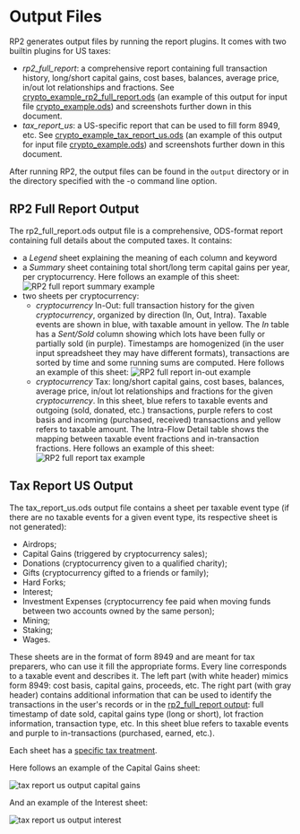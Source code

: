 <!--- Copyright 2021 eprbell --->

<!--- Licensed under the Apache License, Version 2.0 (the "License"); --->
<!--- you may not use this file except in compliance with the License. --->
<!--- You may obtain a copy of the License at --->

<!---     http://www.apache.org/licenses/LICENSE-2.0 --->

<!--- Unless required by applicable law or agreed to in writing, software --->
<!--- distributed under the License is distributed on an "AS IS" BASIS, --->
<!--- WITHOUT WARRANTIES OR CONDITIONS OF ANY KIND, either express or implied. --->
<!--- See the License for the specific language governing permissions and --->
<!--- limitations under the License. --->

# Output Files
RP2 generates output files by running the report plugins. It comes with two builtin plugins for US taxes:
* *rp2_full_report*: a comprehensive report containing full transaction history, long/short capital gains, cost bases, balances, average price, in/out lot relationships and fractions. See [crypto_example_rp2_full_report.ods](../input/golden/crypto_example_rp2_full_report.ods) (an example of this output for input file [crypto_example.ods](../input/crypto_example.ods)) and screenshots further down in this document.
* *tax_report_us*: a US-specific report that can be used to fill form 8949, etc. See [crypto_example_tax_report_us.ods](../input/golden/crypto_example_tax_report_us.ods) (an example of this output for input file [crypto_example.ods](../input/crypto_example.ods)) and screenshots further down in this document.

After running RP2, the output files can be found in the `output` directory or in the directory specified with the -o command line option.

## RP2 Full Report Output
The rp2_full_report.ods output file is a comprehensive, ODS-format report containing full details about the computed taxes. It contains:
* a *Legend* sheet explaining the meaning of each column and keyword
* a *Summary* sheet containing total short/long term capital gains per year, per cryptocurrency. Here follows an example of this sheet: ![RP2 full report summary example](images/rp2_full_report_output_summary.png)
* two sheets per cryptocurrency:
  * *cryptocurrency* In-Out: full transaction history for the given *cryptocurrency*, organized by direction (In, Out, Intra). Taxable events are shown in blue, with taxable amount in yellow. The *In* table has a *Sent/Sold* column showing which lots have been fully or partially sold (in purple). Timestamps are homogenized (in the user input spreadsheet they may have different formats), transactions are sorted by time and some running sums are computed. Here follows an example of this sheet: ![RP2 full report in-out example](images/rp2_full_report_output_in_out.png)
  * *cryptocurrency* Tax: long/short capital gains, cost bases, balances, average price, in/out lot relationships and fractions for the given *cryptocurrency*. In this sheet, blue refers to taxable events and outgoing (sold, donated, etc.) transactions, purple refers to cost basis and incoming (purchased, received) transactions and yellow refers to taxable amount. The Intra-Flow Detail table shows the mapping between taxable event fractions and in-transaction fractions. Here follows an example of this sheet: ![RP2 full report tax example](images/rp2_full_report_output_tax.png)

## Tax Report US Output
The tax_report_us.ods output file contains a sheet per taxable event type (if there are no taxable events for a given event type, its respective sheet is not generated):
* Airdrops;
* Capital Gains (triggered by cryptocurrency sales);
* Donations (cryptocurrency given to a qualified charity);
* Gifts (cryptocurrency gifted to a friends or family);
* Hard Forks;
* Interest;
* Investment Expenses (cryptocurrency fee paid when moving funds between two accounts owned by the same person);
* Mining;
* Staking;
* Wages.

These sheets are in the format of form 8949 and are meant for tax preparers, who can use it fill the appropriate forms. Every line corresponds to a taxable event and describes it. The left part (with white header) mimics form 8949: cost basis, capital gains, proceeds, etc. The right part (with gray header) contains additional information that can be used to identify the transactions in the user's records or in the [rp2_full_report output](#rp2-full-report-output): full timestamp of date sold, capital gains type (long or short), lot fraction information, transaction type, etc. In this sheet blue refers to taxable events and purple to in-transactions (purchased, earned, etc.).

Each sheet has a [specific tax treatment](https://github.com/eprbell/rp2/tree/main/docs/user_faq.md#which-crypto-tax-forms-to-file).

Here follows an example of the Capital Gains sheet:

![tax report us output capital gains](images/tax_report_us_output_capital_gains.png)

And an example of the Interest sheet:

![tax report us output interest](images/tax_report_us_output_interest.png)
